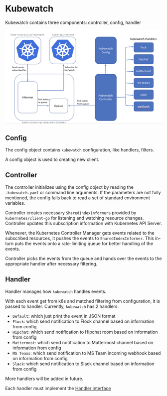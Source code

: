 # Kubewatch

Kubewatch contains three components: controller, config, handler

![Kubewatch Diagram](kubewatch.png?raw=true "Kubewatch Overview")

## Config

The config object contains `kubewatch` configuration, like handlers, filters.

A config object is used to creating new client.

## Controller

The controller initializes using the config object by reading the `.kubewatch.yaml` or command line arguments.
If the parameters are not fully mentioned, the config falls back to read a set of standard environment variables.

Controller creates necessary `SharedIndexInformer`s provided by `kubernetes/client-go` for listening and watching
resource changes. Controller updates this subscription information with Kubernetes API Server.

Whenever, the Kubernetes Controller Manager gets events related to the subscribed resources, it pushes the events to
`SharedIndexInformer`. This in-turn puts the events onto a rate-limiting queue for better handling of the events.

Controller picks the events from the queue and hands over the events to the appropriate handler after
necessary filtering.

## Handler

Handler manages how `kubewatch` handles events.

With each event get from k8s and matched filtering from configuration, it is passed to handler. Currently, `kubewatch` has 2 handlers:

 - `Default`: which just print the event in JSON format
 - `Flock`: which send notification to Flock channel based on information from config
 - `Hipchat`: which send notification to Hipchat room based on information from config
 - `Mattermost`: which send notification to Mattermost channel based on information from config
 - `MS Teams`: which send notification to MS Team incoming webhook based on information from config
 - `Slack`: which send notification to Slack channel based on information from config

More handlers will be added in future.

Each handler must implement the [Handler interface](https://github.com/bitnami-labs/kubewatch/blob/master/pkg/handlers/handler.go#L31)
